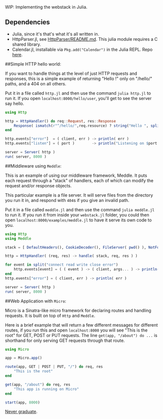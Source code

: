 WIP: Implementing the webstack in Julia.

## Dependencies

* Julia, since it's that's what it's all written in.
* HttpParser.jl, see [HttpParser/README.md](https://github.com/hackerschool/webstack.jl/tree/master/HttpParser). This julia module requires a C shared library.
* Calendar.jl, installable via `Pkg.add("Calendar")` in the Julia REPL.  Repo [here](https://github.com/nolta/Calendar.jl).

##Simple HTTP hello world:

If you want to handle things at the level of just
HTTP requests and responses, this is a simple example
of returning "Hello <name>!" only on "/hello/<name>" paths,
and a 404 on all others.

Put it in a file called `http.jl` and then use the command `julia http.jl` to run it.
If you open `localhost:8000/hello/user`, you'll get to see the server say hello.

```.jl
using Http

http = HttpHandler() do req::Request, res::Response
    Response( ismatch(r"^/hello/",req.resource) ? string("Hello ", split(req.resource,'/')[3], "!") : 404 )
end

http.events["error"]  = ( client, err ) -> println( err )
http.events["listen"] = ( port )        -> println("Listening on $port...")

server = Server( http )
run( server, 8000 )
```

##Middleware using `Meddle`:

This is an example of using our middleware framework, Meddle.
It puts each request through a "stack" of handlers,
each of which can modify the request and/or response objects.

This particular example is a file server.
It will serve files from the directory you run it in,
and respond with `404`s if you give an invalid path.

Put it in a file called `meddle.jl` and then use the command `julia meddle.jl` to run it.
If you run it from inside your `webstack.jl` folder,
you could then open `localhost:8000/examples/meddle.jl` to have it serve its own code to you.

```.jl
using Http
using Meddle

stack = [ DefaultHeaders(), CookieDecoder(), FileServer( pwd() ), NotFound() ]

http = HttpHandler( (req, res) -> handle( stack, req, res ) )

for event in split("connect read write close error")
    http.events[event] = ( ( event ) -> ( client, args... ) -> println(client.id,": $event") )( event )
end
http.events["error"] = ( client, err ) -> println( err )

server = Server( http )
run( server, 8000 )
```

##Web Application with `Micro`:

Micro is a Sinatra-like micro framework for declaring routes and handling requests.  It is built on top of `Http` and `Meddle`.

Here is a brief example that will return a few different messages for different routes, if you run this and open `localhost:8000` you will see "This is the root" for GET, POST or PUT requests.  The line `get(app, "/about") do ...` is shorthand for only serving GET requests through that route.

```.jl
using Micro

app = Micro.app()

route(app, GET | POST | PUT, "/") do req, res
	"This is the root"
end

get(app, "/about") do req, res
	"This app is running on Micro"
end

start(app, 8000)
```

[Never graduate][HS].

[HS]: https://www.hackerschool.com
